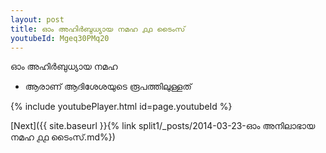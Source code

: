 ```yaml
---
layout: post
title: ഓം അഹിർബുധ്യായ നമഹ ൧൧ ടൈംസ്
youtubeId: Mgeq30PMq20
---
```

 
 
 ഓം അഹിർബുധ്യായ നമഹ 
 
 -  ആരാണ് ആദിശേശയുടെ രൂപത്തിലുള്ളത് 
 
  
 
  
 
 
 
 
 
 


{% include youtubePlayer.html id=page.youtubeId %}
 
[Next]({{ site.baseurl }}{% link  split1/_posts/2014-03-23-ഓം അനിലാഭായ നമഹ ൧൧ ടൈംസ്.md%})
 
